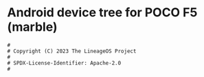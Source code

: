 # Android device tree for POCO F5 (marble)

```
#
# Copyright (C) 2023 The LineageOS Project
#
# SPDX-License-Identifier: Apache-2.0
#
```
